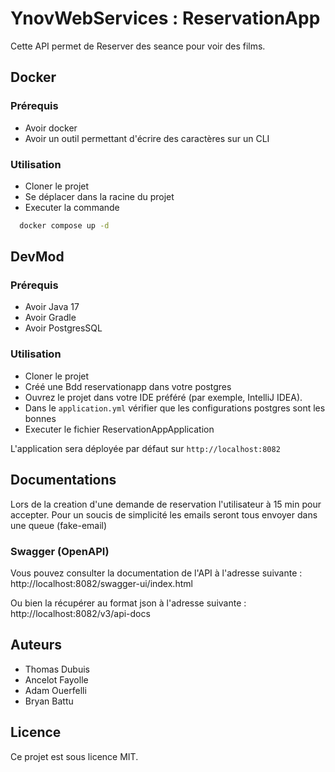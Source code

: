# YnovWebServices : ReservationApp

Cette API permet de Reserver des seance pour voir des films.

## Docker

### Prérequis

- Avoir docker
- Avoir un outil permettant d'écrire des caractères sur un CLI

### Utilisation

- Cloner le projet
- Se déplacer dans la racine du projet
- Executer la commande
 ```sh
   docker compose up -d
```

## DevMod

### Prérequis

- Avoir Java 17
- Avoir Gradle
- Avoir PostgresSQL

### Utilisation 

- Cloner le projet
- Créé une Bdd reservationapp dans votre postgres
- Ouvrez le projet dans votre IDE préféré (par exemple, IntelliJ IDEA).
- Dans le `application.yml` vérifier que les configurations postgres sont les bonnes
- Executer le fichier ReservationAppApplication

L'application sera déployée par défaut sur `http://localhost:8082`

## Documentations
Lors de la creation d'une demande de reservation l'utilisateur à 15 min pour accepter.
Pour un soucis de simplicité les emails seront tous envoyer dans une queue (fake-email)

### Swagger (OpenAPI)

Vous pouvez consulter la documentation de l'API à l'adresse suivante : http://localhost:8082/swagger-ui/index.html

Ou bien la récupérer au format json à l'adresse suivante : http://localhost:8082/v3/api-docs

## Auteurs

- Thomas Dubuis
- Ancelot Fayolle
- Adam Ouerfelli
- Bryan Battu

## Licence

Ce projet est sous licence MIT.
